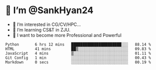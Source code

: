 # 👋 I’m @SankHyan24

- 👀 I’m interested in CG/CV/HPC...
- 🌱 I’m learning CS&T in ZJU.
- 💞️ I want to become more Professional and Powerful


<!---
SankHyan24/SankHyan24 is a ✨ special ✨ repository because its `README.md` (this file) appears on your GitHub profile.
You can click the Preview link to take a look at your changes.
--->
<!--START_SECTION:waka-->

```text
Python       6 hrs 12 mins   ██████████████████████░░░   88.14 %
HTML         41 mins         ██▒░░░░░░░░░░░░░░░░░░░░░░   09.83 %
JavaScript   4 mins          ▒░░░░░░░░░░░░░░░░░░░░░░░░   01.11 %
Git Config   1 min           ░░░░░░░░░░░░░░░░░░░░░░░░░   00.43 %
Markdown     0 secs          ░░░░░░░░░░░░░░░░░░░░░░░░░   00.19 %
```

<!--END_SECTION:waka-->
